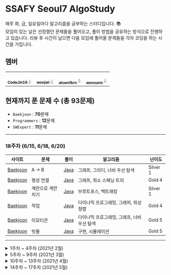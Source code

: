 # SSAFY Seoul7 AlgoStudy

매주 화, 금, 일요일마다 알고리즘을 공부하는 스터디입니다. 📚 <br/>
모임이 있는 날은 선정했던 문제들을 풀어오고, 풀이 방법을 공유하는 방식으로 진행하고 있습니다.
리뷰 후 시간이 남으면 다음 모임에 풀어올 문제들을 각자 코딩을 하는 시간을 가집니다.
<br>
## 멤버
<table>
  <tr>
    <td align="center"><a href="https://github.com/CodeJin19"><img src="https://avatars.githubusercontent.com/u/48464014?s=460&v=4" width="100px;" alt=""/><br /><sub><b>CodeJin19</b><img src="https://raw.githubusercontent.com/devicons/devicon/master/icons/java/java-original.svg" alt="java" width="15" height="15"/></sub></a><br /></td>
    <td align="center"><a href="https://github.com/wonjwi"><img src="https://avatars.githubusercontent.com/u/69590041?s=460&u=b432ff3d3e5a5e06dac7782275dac216bbb1e976&v=4" width="100px;" alt=""/><br /><sub><b>wonjwi</b><img src="https://raw.githubusercontent.com/devicons/devicon/master/icons/java/java-original.svg" alt="java" width="15" height="15"/></sub></a><br /></td>
    <td align="center"><a href="https://github.com/alswnfkrn"><img src="https://avatars.githubusercontent.com/u/78595563?s=460&v=4" width="100px;" alt=""/><br /><sub><b>alswnfkrn</b></sub><img src="https://raw.githubusercontent.com/devicons/devicon/master/icons/java/java-original.svg" alt="java" width="15" height="15"/></a><br /></td>
    <td align="center"><a href="https://github.com/wonsunn"><img src="https://avatars.githubusercontent.com/u/47625368?s=460&v=4" width="100px;" alt=""/><br /><sub><b>wonsunn</b></sub><img src="https://raw.githubusercontent.com/devicons/devicon/master/icons/java/java-original.svg" alt="java" width="15" height="15"/></a><br /></td>
  </tr>
</table>

## 현재까지 푼 문제 수 (총 93문제)

* `Baekjoon` : **70**문제
* `Programmers` : **12**문제
* `SWExpert` : **11**문제

---

### 18주차 (6/15, 6/18, 6/20)
|사이트|문제|풀이|알고리즘|난이도|
|---|---|---|---|---|
|[Baekjoon](https://www.acmicpc.net/problem/16953)|A → B|[Java](18주차/A%20→%20B)|그래프, 그리디, 너비 우선 탐색|Silver 1|
|[Baekjoon](https://www.acmicpc.net/problem/16398)|행성 연결|[Java](18주차/행성%20연결)|그래프, 최소 스패닝 트리|Gold 4|
|[Baekjoon](https://www.acmicpc.net/problem/16987)|계란으로 계란치기|[Java](18주차/계란으로%20계란치기)|브루트포스, 백트래킹|Silver 1|
|[Baekjoon](https://www.acmicpc.net/problem/2056)|작업|[Java](18주차/작업)|다이나믹 프로그래밍, 그래피, 위상 정렬|Gold 4|
|[Baekjoon](https://www.acmicpc.net/problem/14226)|이모티콘|[Java](18주차/이모티콘)|다이나믹 프로그래밍, 그래프, 너비 우선 탐색|Gold 5|
|[Baekjoon](https://www.acmicpc.net/problem/14719)|빗물|[Java](18주차/빗물)|구현, 시뮬레이션|Gold 5|

---

<details>
    <summary>1주차 ~ 4주차 (2021년 2월)</summary>
    
### 1주차 (2/5, 2/7)
|사이트|문제|알고리즘|난이도|
|---|---|---|---|
|[Baekjoon](https://www.acmicpc.net/problem/14606)|피자 (Small)|다이나믹 프로그래밍|Silver 4|
|[Baekjoon](https://www.acmicpc.net/problem/1918)|후위 표기식|자료 구조, 스택|Gold 4|
|[Baekjoon](https://www.acmicpc.net/problem/1935)|후위 표기식2|자료 구조, 스택|Silver 3|

### 2주차 (2/10, 2/14)
|사이트|문제|알고리즘|난이도|
|---|---|---|---|
|[Baekjoon](https://www.acmicpc.net/problem/1759)|암호 만들기|브루트포스, 백트래킹|Gold 5|
|[Baekjoon](https://www.acmicpc.net/problem/11866)|요세푸스 문제 0|자료 구조, 큐|Silver 4|
|[Baekjoon](https://www.acmicpc.net/problem/2346)|풍선 터뜨리기|자료 구조, 덱|Silver 3|
|[Baekjoon](https://www.acmicpc.net/problem/5430)|AC|구현, 자료 구조, 문자열|Silver 2|

### 3주차 (2/16, 2/19, 2/21)
|사이트|문제|알고리즘|난이도|
|---|---|---|---|
|[Baekjoon](https://www.acmicpc.net/problem/14503)|로봇 청소기|구현, 시뮬레이션|Gold 5|
|[Baekjoon](https://www.acmicpc.net/problem/1987)|알파벳|깊이 우선 탐색, 백트래킹|Gold 4|
|[Baekjoon](https://www.acmicpc.net/problem/9613)|GCD 합|수학, 유클리드 호제법|Silver 3|
|[Baekjoon](https://www.acmicpc.net/problem/16918)|봄버맨|구현, 그래프, 너비 우선 탐색|Silver 1|
|[Baekjoon](https://www.acmicpc.net/problem/2206)|벽 부수고 이동하기|그래프, 너비 우선 탐색|Gold 4|
|[Baekjoon](https://www.acmicpc.net/problem/13410)|거꾸로 구구단|브루트포스|Bronze 2|

### 4주차 (2/23, 2/25, 2/28)
|사이트|문제|알고리즘|난이도|
|---|---|---|---|
|[SWExpert](https://swexpertacademy.com/main/code/problem/problemDetail.do?contestProbId=AWuSgKpqmooDFASy)|부먹왕국의 차원 관문||D3|
|[SWExpert](https://swexpertacademy.com/main/code/problem/problemSubmitHistory.do?contestProbId=AWczm7QaACgDFAWn)|삼성시의 버스 노선||D3|
|[SWExpert](https://swexpertacademy.com/main/code/problem/problemDetail.do?contestProbId=AWVWgkP6sQ0DFAUO)|의석이의 세로로 말해요||D3|
|[SWExpert](https://swexpertacademy.com/main/code/problem/problemDetail.do?contestProbId=AWS2dSgKA8MDFAVT)|성공적인 공연 기획||D3|
|[SWExpert](https://swexpertacademy.com/main/code/problem/problemDetail.do?contestProbId=AWRuoqCKkE0DFAXt)|테네스의 특별한 소수||D3|
|[Baekjoon](https://www.acmicpc.net/problem/7576)|토마토|너비 우선 탐색, 그래프|Silver 1|

</details>

<details>
  <summary>5주차 ~ 9주차 (2021년 3월)</summary>

### 5주차 (3/2, 3/5, 3/7)
|사이트|문제|알고리즘|난이도|
|---|---|---|---|
|Baekjoon|[아기 상어](https://www.acmicpc.net/problem/16236)|구현, 그래프, BFS|Gold 4|
|Baekjoon|[행복 유치원](https://www.acmicpc.net/problem/13164)|그리디, 정렬|Silver 1|
|Baekjoon|[청소년 상어](https://www.acmicpc.net/problem/19236)|구현, 백트래킹|Gold 2|
|Baekjoon|[당근 키우기](https://www.acmicpc.net/problem/20363)|수학, 그리디|Silver 5|
|Baekjoon|[연구소](https://www.acmicpc.net/problem/14502)|그래프, 브루트포스, BFS|Gold 5|
|Baekjoon|[미로 탐색](https://www.acmicpc.net/problem/2178)|그래프, BFS|Silver 1|

### 6주차 (3/9, 3/11, 3/14)
|사이트|문제|알고리즘|난이도|
|---|---|---|---|
|Baekjoon|[퇴사](https://www.acmicpc.net/problem/14501)|DP, 브루트포스|Silver 4|
|Baekjoon|[움직이는 미로 탈출](https://www.acmicpc.net/problem/16954)|그래프, BFS|Gold 4|
|Programmers|[주식가격](https://programmers.co.kr/learn/courses/30/lessons/42584)|스택, 큐|Level 2|
|Programmers|[크레인 인형뽑기 게임](https://programmers.co.kr/learn/courses/30/lessons/64061)|스택, 큐|Level 1|
|Baekjoon|[기차가 어둠을 헤치고 은하수를](https://www.acmicpc.net/problem/15787)|구현, 비트마스킹|Silver 2|
|Baekjoon|[공주님을 구해라!](https://www.acmicpc.net/problem/17836)|그래프, BFS|Gold 5|

### 7주차 (3/16, 3/18, 3/21)
|사이트|문제|알고리즘|난이도|
|---|---|---|---|
|SWExpert|[홈 방범 서비스](https://swexpertacademy.com/main/code/problem/problemDetail.do?contestProbId=AV5V61LqAf8DFAWu)|구현, 시뮬레이션|모의 SW 역량테스트|
|SWExpert|[숫자 만들기](https://swexpertacademy.com/main/code/problem/problemDetail.do?contestProbId=AWIeRZV6kBUDFAVH)|브루트포스|모의 SW 역량테스트|
|SWExpert|[무선 충전](https://swexpertacademy.com/main/code/problem/problemDetail.do?contestProbId=AWXRDL1aeugDFAUo)|구현, 시뮬레이션|모의 SW 역량테스트|
|SWExpert|[원자 소멸 시뮬레이션](https://swexpertacademy.com/main/code/problem/problemDetail.do?contestProbId=AWXRFInKex8DFAUo)|구현, 시뮬레이션|모의 SW 역량테스트|
|SWExpert|[벽돌 깨기](https://swexpertacademy.com/main/code/problem/problemDetail.do?contestProbId=AWXRQm6qfL0DFAUo)|구현, 시뮬레이션|모의 SW 역량테스트|
|SWExpert|[물놀이를 가자](https://swexpertacademy.com/main/code/problem/problemDetail.do?contestProbId=AXWXMZta-PsDFAST)|그래프, BFS|D4|

### 8주차 (3/23, 3/26, 3/28)
|사이트|문제|알고리즘|난이도|
|---|---|---|---|
|Baekjoon|[도시 분할 계획](https://www.acmicpc.net/problem/1647)|그래프, 최소 스패닝 트리|Gold 4|
|Baekjoon|[팩토리얼 0의 개수](https://www.acmicpc.net/problem/1676)|수학, 큰 수 연산|Silver 3|
|Programmers|[큰 수 만들기](https://programmers.co.kr/learn/courses/30/lessons/42883)|그리디|Level 2|
|Programmers|[메뉴 리뉴얼](https://programmers.co.kr/learn/courses/30/lessons/72411)|정렬, 자료 구조|Level 2|
|Baekjoon|[레이저 통신](https://www.acmicpc.net/problem/6087)|그래프, BFS|Gold 4|
|Baekjoon|[근손실](https://www.acmicpc.net/problem/18429)|브루트포스, 백트래킹|Silver 3|

### 9주차 (3/30, 4/1, 4/4)
|사이트|문제|알고리즘|난이도|
|---|---|---|---|
|Baekjoon|[괄호](https://www.acmicpc.net/problem/10422)|수학, 다이나믹 프로그래밍, 조합론|Gold 4|
|Baekjoon|[직사각형 탈출](https://www.acmicpc.net/problem/16973)|그래프, BFS|Gold 5|
|Programmers|[전화번호 목록](https://programmers.co.kr/learn/courses/30/lessons/42577)|해시|Level 2|
|Programmers|[오픈채팅방](https://programmers.co.kr/learn/courses/30/lessons/42888)|자료 구조, 구현|Level 2|
|Baekjoon|[해킹](https://www.acmicpc.net/problem/10282)|그래프, 다익스트라|Gold 4|
|Baekjoon|[떡 먹는 호랑이](https://www.acmicpc.net/problem/2502)|수학, 다이나믹 프로그래밍|Silver 1|
  
</details>

<details>
  <summary>10주차 ~ 13주차 (2021년 4월)</summary>

### 10주차 (4/6, 4/8, 4/11)
|사이트|문제|풀이|알고리즘|난이도|
|---|---|---|---|---|
|[Baekjoon](https://www.acmicpc.net/problem/2865)|나는 위대한 슈퍼스타K|[Java](10주차/나는%20위대한%20슈퍼스타K)|그리디, 정렬, 우선순위 큐|Silver 4|
|[Baekjoon](https://www.acmicpc.net/problem/9655)|돌 게임|[Java](10주차/돌%20게임)|수학, 다이나믹 프로그래밍|Silver 5|
|[Baekjoon](https://www.acmicpc.net/problem/1495)|기타리스트|[Java](10주차/기타리스트)|다이나믹 프로그래밍|Silver 1|
|[Baekjoon](https://www.acmicpc.net/problem/2602)|돌다리 건너기|[Java](10주차/돌다리%20건너기)|다이나믹 프로그래밍|Gold 4|
|[Baekjoon](https://www.acmicpc.net/problem/12761)|돌다리|[Java](10주차/돌다리)|그래프, 너비 우선 탐색|Silver 2|
|[Baekjoon](https://www.acmicpc.net/problem/9466)|텀 프로젝트|[Java](10주차/텀%20프로젝트)|그래프, 깊이 우선 탐색|Gold 4|

### 11주차 (4/13, 4/16, 4/18)
|사이트|문제|풀이|알고리즘|난이도|
|---|---|---|---|---|
|[Baekjoon](https://www.acmicpc.net/problem/17281)|⚾|[Java](11주차/⚾%EF%B8%8F)|구현, 브루트포스|Gold 4|
|[Baekjoon](https://www.acmicpc.net/problem/9465)|스티커|[Java](11주차/스티커)|다이나믹 프로그래밍|Silver 2|
|[Baekjoon](https://www.acmicpc.net/problem/3980)|선발 명단|[Java](11주차/선발%20명단)|브루트포스, 백트래킹|Gold 4|
|[Baekjoon](https://www.acmicpc.net/problem/6987)|월드컵|[Java](11주차/월드컵)|브루트포스, 백트래킹|Silver 1|
|[Baekjoon](https://www.acmicpc.net/problem/10836)|여왕벌|[Java](11주차/여왕벌)|구현, 시뮬레이션|Gold 4|
|[Baekjoon](https://www.acmicpc.net/problem/1764)|듣보잡|[Java](11주차/듣보잡)|자료 구조, 문자열, 정렬|Silver 4|

### 12주차 (4/20, 4/23)
|사이트|문제|풀이|알고리즘|난이도|
|---|---|---|---|---|
|[Programmers](https://programmers.co.kr/learn/courses/30/lessons/64064)|불량 사용자|[Java](12주차/불량%20사용자)|브루트포스, 해시, 문자열|Level 3|
|[Programmers](https://programmers.co.kr/learn/courses/30/lessons/1835)|단체사진 찍기|[Java](12주차/단체사진%20찍기)|브루트포스|Level 2|
|[Baekjoon](https://www.acmicpc.net/problem/2660)|회장뽑기|[Java](12주차/회장뽑기)|그래프, 너비 우선 탐색|Gold 5|
|[Baekjoon](https://www.acmicpc.net/problem/1965)|상자넣기|[Java](12주차/상자넣기)|다이나믹 프로그래밍|Silver 2|

### 13주차 (4/27, 4/29, 5/2)
|사이트|문제|풀이|알고리즘|난이도|
|---|---|---|---|---|
|[Programmers](https://programmers.co.kr/learn/courses/30/lessons/67259)|경주로 건설|[Java](12주차/경주로%20건설)|그래프, 너비 우선 탐색|Level 3|
|[Programmers](https://programmers.co.kr/learn/courses/30/lessons/42885)|구명보트|[Java](12주차/구명보트)|그리디|Level 2|
|[Baekjoon](https://www.acmicpc.net/problem/13549)|숨바꼭질 3|[Java](13주차/숨바꼭질%203)|그래프, 너비 우선 탐색|Gold 5|
|[Baekjoon](https://www.acmicpc.net/problem/16947)|서울 지하철 2호선|[Java](13주차/서울%20지하철%202호선)|너비 우선 탐색, 깊이 우선 탐색|Gold 3|
|[Baekjoon](https://www.acmicpc.net/problem/1932)|정수 삼각형|[Java](13주차/정수%20삼각형)|다이나믹 프로그래밍|Silver 1|
|[Baekjoon](https://www.acmicpc.net/problem/8980)|택배|[Java](13주차/택배)|그리디, 정렬|Gold 3|

</details>


<details>
  <summary>14주차 ~ 17주차 (2021년 5월)</summary>
  
  
### 14주차 (5/4, 5/6, 5/9)
|사이트|문제|풀이|알고리즘|난이도|
|---|---|---|---|---|
|[Baekjoon](https://www.acmicpc.net/problem/16463)|13일의 금요일|[Java](14주차/13일의%20금요일)|브루트포스|Silver 3|
|[Baekjoon](https://www.acmicpc.net/problem/14938)|서강그라운드|[Java](14주차/서강그라운드)|그래프, 다익스트라, 플로이드-와샬|Gold 4|
|[Baekjoon](https://www.acmicpc.net/problem/1931)|회의실 배정|[Java](14주차/회의실%20배정)|그리디, 정렬|Silver 2|
|[Baekjoon](https://www.acmicpc.net/problem/1043)|거짓말|[Java](14주차/거짓말)|그래프, 분리 집합|Gold 4|
|[Baekjoon](https://www.acmicpc.net/problem/1013)|Contact|[Java](14주차/Contact)|문자열, 정규 표현식|Gold 5|
|[Baekjoon](https://www.acmicpc.net/problem/8972)|미친 아두이노|[Java](14주차/미친%20아두이노)|구현, 시뮬레이션|Gold 4|

### 15주차 (5/11, 5/14, 5/16)
|사이트|문제|풀이|알고리즘|난이도|
|---|---|---|---|---|
|[Baekjoon](https://www.acmicpc.net/problem/15685)|드래곤 커브|[Java](15주차/드래곤%20커브)|구현, 시뮬레이션|Gold 4|
|[Baekjoon](https://www.acmicpc.net/problem/2156)|포도주 시식|[Java](15주차/포도주%20시식)|다이나믹 프로그래밍|Silver 1|
|[Baekjoon](https://www.acmicpc.net/problem/20191)|줄임말|[Java](15주차/줄임말)|다이나믹 프로그래밍, 문자열, 두 포인터|Gold 3|
|[Baekjoon](https://www.acmicpc.net/problem/2668)|숫자고르기|[Java](15주차/숫자고르기)|그래프, 깊이 우선 탐색|Gold 5|
|[Baekjoon](https://www.acmicpc.net/problem/2109)|순회강연|[Java](15주차/순회강연)|자료 구조, 그리디, 정렬|Gold 4|
|[Baekjoon](https://www.acmicpc.net/problem/2473)|세 용액|[Java](15주차/세%20용액)|정렬, 이분 탐색, 두 포인터|Gold 4|

### 16주차 (5/19, 6/6)
|사이트|문제|풀이|알고리즘|난이도|
|---|---|---|---|---|
|[Baekjoon](https://www.acmicpc.net/problem/1436)|영화감독 숌|[Java](16주차/영화감독%20숌)|브루트포스|Silver 5|
|[Baekjoon](https://www.acmicpc.net/problem/2597)|줄자접기|[Java](16주차/줄자접기)|구현|Silver 4|
|[Baekjoon](https://www.acmicpc.net/problem/5397)|키로거|[Java](16주차/키로거)|자료 구조, 스택, 덱, 연결리스트|Silver 3|
|[Baekjoon](https://www.acmicpc.net/problem/13305)|주유소|[Java](16주차/주유소)|그리디|Silver 4|
  
### 17주차 (6/8, 6/11, 6/13)
|사이트|문제|풀이|알고리즘|난이도|
|---|---|---|---|---|
|[Baekjoon](https://www.acmicpc.net/problem/5427)|불|[Java](17주차/불)|그래프, 너비 우선 탐색|Gold 4|
|[Baekjoon](https://www.acmicpc.net/problem/1826)|연료 채우기|[Java](17주차/연료%20채우기)|자료 구조, 그리디, 정렬, 우선순위 큐|Gold 3|
|[Programmers](https://programmers.co.kr/learn/courses/30/lessons/42578)|위장|[Java](17주차/위장)|자료 구조, 해시|Level 2|
|[Programmers](https://programmers.co.kr/learn/courses/30/lessons/77485)|행렬 테두리 회전하기|[Java](17주차/행렬%20테두리%20회전하기)|구현, 시뮬레이션|Level 2|
|[Baekjoon](https://www.acmicpc.net/problem/1756)|피자 굽기|[Java](17주차/피자%20굽기)|구현, 시뮬레이션, 이분 탐색|Gold 5|
|[Baekjoon](https://www.acmicpc.net/problem/1011)|Fly me to the Alpha Centauri|[Java](17주차/Fly%20me%20to%20the%20Alpha%20Centauri)|수학|Silver 1|
  
</details>
